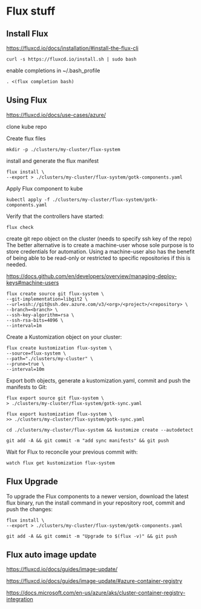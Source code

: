 # Flux stuff


## Install Flux 

https://fluxcd.io/docs/installation/#install-the-flux-cli


    curl -s https://fluxcd.io/install.sh | sudo bash

 enable completions in ~/.bash_profile
    
    . <(flux completion bash)


## Using Flux

https://fluxcd.io/docs/use-cases/azure/


clone kube repo

Create flux files

    mkdir -p ./clusters/my-cluster/flux-system

install and generate the flux manifest

    flux install \
    --export > ./clusters/my-cluster/flux-system/gotk-components.yaml

Apply Flux component to kube 

    kubectl apply -f ./clusters/my-cluster/flux-system/gotk-components.yaml

Verify that the controllers have started:

    flux check

create git repo object on the cluster (needs to specify ssh key of the repo)
The better alternative is to create a machine-user whose sole purpose is to store credentials for automation. Using a machine-user also has the benefit of being able to be read-only or restricted to specific repositories if this is needed.

https://docs.github.com/en/developers/overview/managing-deploy-keys#machine-users 


    flux create source git flux-system \
    --git-implementation=libgit2 \
    --url=ssh://git@ssh.dev.azure.com/v3/<org>/<project>/<repository> \
    --branch=<branch> \
    --ssh-key-algorithm=rsa \
    --ssh-rsa-bits=4096 \
    --interval=1m


Create a Kustomization object on your cluster:

    flux create kustomization flux-system \
    --source=flux-system \
    --path="./clusters/my-cluster" \
    --prune=true \
    --interval=10m


Export both objects, generate a kustomization.yaml, commit and push the manifests to Git:

    flux export source git flux-system \
    > ./clusters/my-cluster/flux-system/gotk-sync.yaml

    flux export kustomization flux-system \
    >> ./clusters/my-cluster/flux-system/gotk-sync.yaml

    cd ./clusters/my-cluster/flux-system && kustomize create --autodetect

    git add -A && git commit -m "add sync manifests" && git push

Wait for Flux to reconcile your previous commit with:

    watch flux get kustomization flux-system

## Flux Upgrade

To upgrade the Flux components to a newer version, download the latest flux binary, run the install command in your repository root, commit and push the changes:

    flux install \
    --export > ./clusters/my-cluster/flux-system/gotk-components.yaml

    git add -A && git commit -m "Upgrade to $(flux -v)" && git push



## Flux auto image update

https://fluxcd.io/docs/guides/image-update/

https://fluxcd.io/docs/guides/image-update/#azure-container-registry

https://docs.microsoft.com/en-us/azure/aks/cluster-container-registry-integration 
